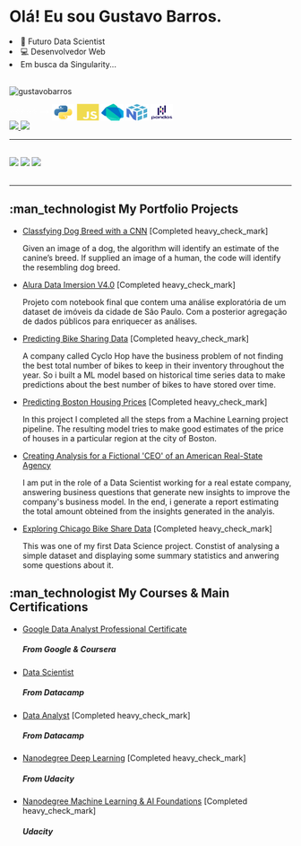 <h1>Olá! Eu sou Gustavo Barros.</h1> 
<li>🤖 Futuro Data Scientist <br> 
<li>💻 Desenvolvedor Web <br>
<li>Em busca da Singularity...
<br></br>
<p align="left"> <img src="https://komarev.com/ghpvc/?username=GustavoBarros11" alt="gustavobarros" /> </p>
<div style="display: inline-block;color: white;">⭐⭐⭐⭐⭐ ==>
  <img align="center" alt="Gustavo-Js" height="30" width="40" src="https://raw.githubusercontent.com/devicons/devicon/master/icons/python/python-original.svg">
  <img align="center" alt="Gustavo-Ts" height="30" width="40" src="https://raw.githubusercontent.com/devicons/devicon/master/icons/javascript/javascript-plain.svg">
  <img align="center" alt="Gustavo-React" height="30" width="40" src="https://raw.githubusercontent.com/devicons/devicon/master/icons/dart/dart-original.svg">
  <img align="center" alt="Gustavo-HTML" height="30" width="40" src="https://raw.githubusercontent.com/devicons/devicon/master/icons/numpy/numpy-original.svg">
  <img align="center" alt="Gustavo-CSS" height="30" width="40" src="https://raw.githubusercontent.com/devicons/devicon/master/icons/pandas/pandas-original-wordmark.svg">
</div><br>
<div align="justify">
  <a href="https://github.com/GustavoBarros11">
  <img height="150em" src="https://github-readme-stats.vercel.app/api?username=GustavoBarros11&show_icons=true&theme=dark&include_all_commits=true&count_private=true"/>
  <img height="150em" src="https://github-readme-stats.vercel.app/api/top-langs/?username=GustavoBarros11&layout=compact&langs_count=7&theme=dark"/>
</div>
  </a>

___
<br>
  <div> 
  <a href="https://www.linkedin.com/in/gustavobarros11/" target="_blank"><img src="https://img.shields.io/badge/-LinkedIn-%230077B5?style=for-the-badge&logo=linkedin&logoColor=white" target="_blank"></a>
  <a href="https://twitter.com/Gustavosb1156" target="_blank"><img src="https://img.shields.io/badge/-Twitter-1d9bf0?style=for-the-badge&logo=twitter&logoColor=white" target="_blank"></a>
  <a href="https://medium.com/@gustavosb1156" target="_blank"><img src="https://img.shields.io/badge/-Medium-292929?style=for-the-badge&logo=medium&logoColor=b" target="_blank"></a>
   
  <!-- ![Snake animation](https://github.com/GustavoBarros11/blob/output/github-contribution-grid-snake.svg) -->

</div>
<br>

___

<div>
<h2>:man_technologist My Portfolio Projects</h2>
<ul>
  <li>
    <a href='#'>Classfying Dog Breed with a CNN</a> [Completed heavy_check_mark]
    <p>Given an image of a dog, the algorithm will identify an estimate of the canine’s breed. If supplied an image of a human, the code will identify the resembling dog breed.</p>
  </li>
  <li>
    <a href='#'>Alura Data Imersion V4.0</a> [Completed heavy_check_mark]
    <p>Projeto com notebook final que contem uma análise exploratória de um dataset de imóveis da cidade de São Paulo. Com a posterior agregação de dados públicos para enriquecer as análises.</p>
  </li>
  <li>
    <a href='#'>Predicting Bike Sharing Data</a> [Completed heavy_check_mark]
    <p>
      A company called Cyclo Hop have the business problem of not finding the best total number of bikes to keep in their inventory throughout the year. So i built a ML model based on historical time series data to make predictions about the best number of bikes to have stored over time.
    </p>
  </li>
  <li>
    <a href='#'>Predicting Boston Housing Prices</a> [Completed heavy_check_mark]
    <p>In this project I completed all the steps from a Machine Learning project pipeline. The resulting model tries to make good estimates of the price of houses in a particular region at the city of Boston.</p>
  </li>
  <li>
    <a href='#'>Creating Analysis for a Fictional 'CEO' of an American Real-State Agency</a> 
    <p>I am put in the role of a Data Scientist working for a real estate company, answering business questions that generate new insights to improve the company's business model. In the end, i generate a report estimating the total amount obteined from the insights generated in the analyis.</p>
  </li>
  <li>
    <a href='#'>Exploring Chicago Bike Share Data</a> [Completed heavy_check_mark]
    <p>This was one of my first Data Science project. Constist of analysing a simple dataset and displaying some summary statistics and anwering some questions about it.</p>
  </li>
</ul>
</div>

<div>
<h2>:man_technologist My Courses & Main Certifications</h2>
<ul>
  <li>
    <a href='#'>Google Data Analyst Professional Certificate</a> 
    <h5>From Google & Coursera</h5>
    <p></p>
  </li>
  <li>
    <a href='#'>Data Scientist</a> 
    <h5>From Datacamp</h5>
    <p></p>
  </li>
  <li>
    <a href='#'>Data Analyst</a> [Completed heavy_check_mark]
    <h5>From Datacamp</h5>
    <p></p>
  </li>
  <li>
    <a href='#'>Nanodegree Deep Learning</a> [Completed heavy_check_mark]
    <h5>From Udacity</h5>
    <p></p>
  </li>
  <li>
    <a href='#'>Nanodegree Machine Learning & AI Foundations</a> [Completed heavy_check_mark]
    <h5>Udacity</h5>
    <p></p>
  </li>
</ul>
</div>